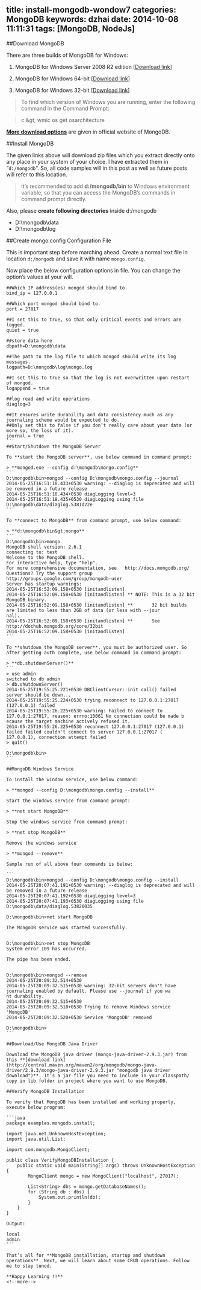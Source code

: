 title: install-mongodb-wondow7
categories: MongoDB
keywords: dzhai
date: 2014-10-08 11:11:31
tags: [MongoDB, NodeJs]
---

##Download MongoDB

There are three builds of MongoDB for Windows:

1) MongoDB for Windows Server 2008 R2 edition [[Download link](https://fastdl.mongodb.org/win32/mongodb-win32-x86_64-2008plus-2.6.1.zip "download mongodb for windows server 2008")] 

2) MongoDB for Windows 64-bit [[Download link](https://fastdl.mongodb.org/win32/mongodb-win32-x86_64-2.6.1.zip "Download mongodb for windows 64 bit")]

3) MongoDB for Windows 32-bit [[Download link](https://fastdl.mongodb.org/win32/mongodb-win32-i386-2.6.1.zip "Download mongodb for windows 32 bit")]

>To find which version of Windows you are running, enter the following command in the Command Prompt:

>c:\&gt; wmic os get osarchitecture

[**More download options**](http://www.mongodb.org/downloads "MongoDB downloads") are given in official website of MongoDB.

##Install MongoDB   

The given links above will download zip files which you extract directly onto any place in your system of your choice. I have extracted them in “`d:/mongodb`“. So, all code samples will in this post as well as future posts will refer to this location.

>It’s recommended to add **d:/mongodb/bin** to Windows environment variable, so that you can access the MongoDB’s commands in command prompt directly.

Also, please **create following directories** inside d:/mongodb

*   D:\mongodb\data
*   D:\mongodb\log

##Create mongo.config Configuration File

This is important step before marching ahead. Create a normal text file in location `d:/mongodb` and save it with name `mongo.config`.

Now place the below configuration options in file. You can change the option’s values at your will.

````
##Which IP address(es) mongod should bind to. 
bind_ip = 127.0.0.1
 
##Which port mongod should bind to.
port = 27017
 
##I set this to true, so that only critical events and errors are logged.
quiet = true
 
##store data here
dbpath=D:\mongodb\data
  
##The path to the log file to which mongod should write its log messages.
logpath=D:\mongodb\log\mongo.log
 
##I set this to true so that the log is not overwritten upon restart of mongod.
logappend = true
  
##log read and write operations
diaglog=3
 
##It ensures write durability and data consistency much as any journaling scheme would be expected to do. 
##Only set this to false if you don’t really care about your data (or more so, the loss of it).
journal = true
```
##Start/Shutdown the MongoDB Server

To **start the MongoDB server**, use below command in command prompt:

> **mongod.exe --config d:\mongodb\mongo.config**
```
D:\mongodb\bin>mongod --config D:\mongodb\mongo.config --journal
2014-05-25T16:51:18.433+0530 warning: --diaglog is deprecated and will be removed in a future release
2014-05-25T16:51:18.434+0530 diagLogging level=3
2014-05-25T16:51:18.435+0530 diagLogging using file D:\mongodb\data/diaglog.5381d22e
```

To **connect to MongoDB** from command prompt, use below command:

> **d:\mongodb\bin&gt;mongo**
```
D:\mongodb\bin>mongo
MongoDB shell version: 2.6.1
connecting to: test
Welcome to the MongoDB shell.
For interactive help, type "help".
For more comprehensive documentation, see   http://docs.mongodb.org/
Questions? Try the support group   http://groups.google.com/group/mongodb-user
Server has startup warnings:
2014-05-25T16:52:09.158+0530 [initandlisten]
2014-05-25T16:52:09.158+0530 [initandlisten] ** NOTE: This is a 32 bit MongoDB binary.
2014-05-25T16:52:09.158+0530 [initandlisten] **       32 bit builds are limited to less than 2GB of data (or less with --jour
nal).
2014-05-25T16:52:09.158+0530 [initandlisten] **       See http://dochub.mongodb.org/core/32bit
2014-05-25T16:52:09.158+0530 [initandlisten]
```

To **shutdown the MongoDB server**, you must be authorized user. So after getting auth complete, use below command in command prompt:

> **db.shutdownServer()**
```
> use admin
switched to db admin
> db.shutdownServer()
2014-05-25T19:55:25.221+0530 DBClientCursor::init call() failed
server should be down...
2014-05-25T19:55:25.224+0530 trying reconnect to 127.0.0.1:27017 (127.0.0.1) failed
2014-05-25T19:55:26.225+0530 warning: Failed to connect to 127.0.0.1:27017, reason: errno:10061 No connection could be made b
ecause the target machine actively refused it.
2014-05-25T19:55:26.225+0530 reconnect 127.0.0.1:27017 (127.0.0.1) failed failed couldn't connect to server 127.0.0.1:27017 (
127.0.0.1), connection attempt failed
> quit()
 
D:\mongodb\bin>
```

##MongoDB Windows Service

To install the window service, use below command:

> **mongod --config D:\mongodb\mongo.config --install**

Start the windows service from command prompt:

> **net start MongoDB**

Stop the windows service from command prompt:

> **net stop MongoDB**

Remove the windows service

> **mongod --remove**

Sample run of all above four commands is below:

```
D:\mongodb\bin>mongod --config D:\mongodb\mongo.config --install
2014-05-25T20:07:41.191+0530 warning: --diaglog is deprecated and will be removed in a future release
2014-05-25T20:07:41.192+0530 diagLogging level=3
2014-05-25T20:07:41.193+0530 diagLogging using file D:\mongodb\data/diaglog.53820035
 
D:\mongodb\bin>net start MongoDB
 
The MongoDB service was started successfully.
 
 
D:\mongodb\bin>net stop MongoDB
System error 109 has occurred.
 
The pipe has been ended.
 
 
D:\mongodb\bin>mongod --remove
2014-05-25T20:09:32.514+0530
2014-05-25T20:09:32.515+0530 warning: 32-bit servers don't have journaling enabled by default. Please use --journal if you wa
nt durability.
2014-05-25T20:09:32.515+0530
2014-05-25T20:09:32.518+0530 Trying to remove Windows service 'MongoDB'
2014-05-25T20:09:32.520+0530 Service 'MongoDB' removed
 
D:\mongodb\bin>
```

##Download/Use MongoDB Java Driver

Download the MongoDB java driver (mongo-java-driver-2.9.3.jar) from this **[download link](http://central.maven.org/maven2/org/mongodb/mongo-java-driver/2.9.3/mongo-java-driver-2.9.3.jar "mongodb java driver download")**. It’s a jar file you need to include in your classpath/ copy in lib folder in project where you want to use MongoDB.

##Verify MongoDB Installation

To verify that MongoDB has been installed and working properly, execute below program:

```java
package examples.mongodb.install;
 
import java.net.UnknownHostException;
import java.util.List;
 
import com.mongodb.MongoClient;
 
public class VerifyMongoDBInstallation {
    public static void main(String[] args) throws UnknownHostException {
        MongoClient mongo = new MongoClient("localhost", 27017);
 
        List<String> dbs = mongo.getDatabaseNames();
        for (String db : dbs) {
            System.out.println(db);
        }
    }
}
 
Output:
 
local
admin
```

That’s all for **MongoDB installation, startup and shutdown operations**. Next, we will learn about some CRUD operations. Follow me to stay tuned.

**Happy Learning !!**
<!--more-->



